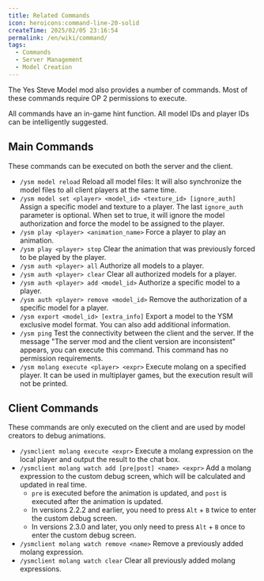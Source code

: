 ```yaml
---
title: Related Commands
icon: heroicons:command-line-20-solid
createTime: 2025/02/05 23:16:54
permalink: /en/wiki/command/
tags:
  - Commands
  - Server Management
  - Model Creation
---
```


The Yes Steve Model mod also provides a number of commands. Most of these commands require OP 2 permissions to execute.

All commands have an in-game hint function. All model IDs and player IDs can be intelligently suggested.

## Main Commands

These commands can be executed on both the server and the client.

- `/ysm model reload` Reload all model files: It will also synchronize the model files to all client players at the same time.
- `/ysm model set <player> <model_id> <texture_id> [ignore_auth]` Assign a specific model and texture to a player. The last `ignore_auth` parameter is optional. When set to true, it will ignore the model authorization and force the model to be assigned to the player.
- `/ysm play <player> <animation_name>` Force a player to play an animation.
- `/ysm play <player> stop` Clear the animation that was previously forced to be played by the player.
- `/ysm auth <player> all` Authorize all models to a player.
- `/ysm auth <player> clear` Clear all authorized models for a player.
- `/ysm auth <player> add <model_id>` Authorize a specific model to a player.
- `/ysm auth <player> remove <model_id>` Remove the authorization of a specific model for a player.
- `/ysm export <model_id> [extra_info]` Export a model to the YSM exclusive model format. You can also add additional information.
- `/ysm ping` Test the connectivity between the client and the server. If the message "The server mod and the client version are inconsistent" appears, you can execute this command. This command has no permission requirements.
- `/ysm molang execute <player> <expr>` Execute molang on a specified player. It can be used in multiplayer games, but the execution result will not be printed.

## Client Commands

These commands are only executed on the client and are used by model creators to debug animations.

- `/ysmclient molang execute <expr>` Execute a molang expression on the local player and output the result to the chat box.
- `/ysmclient molang watch add [pre|post] <name> <expr>` Add a molang expression to the custom debug screen, which will be calculated and updated in real time.
    - `pre` is executed before the animation is updated, and `post` is executed after the animation is updated.
    - In versions 2.2.2 and earlier, you need to press `Alt` + `B` twice to enter the custom debug screen.
    - In versions 2.3.0 and later, you only need to press `Alt` + `B` once to enter the custom debug screen.
- `/ysmclient molang watch remove <name>` Remove a previously added molang expression.
- `/ysmclient molang watch clear` Clear all previously added molang expressions.